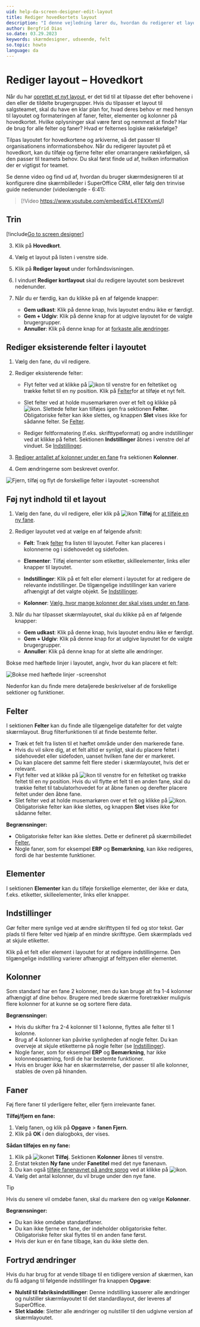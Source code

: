 ```yaml
---
uid: help-da-screen-designer-edit-layout
title: Rediger hovedkortets layout
description: "I denne vejledning lærer du, hvordan du redigerer et layout."
author: Bergfrid Dias
so.date: 03.29.2023
keywords: skærmdesigner, udseende, felt
so.topic: howto
language: da
---
```


# Rediger layout – Hovedkort

Når du har [oprettet et nyt layout][4], er det tid til at tilpasse det efter behovene i den eller de tildelte brugergrupper. Hvis du tilpasser et layout til salgsteamet, skal du have en klar plan for, hvad deres behov er med hensyn til layoutet og formateringen af faner, felter, elementer og kolonner på hovedkortet. Hvilke oplysninger skal være først og nemmest at finde? Har de brug for alle felter og faner? Hvad er felternes logiske rækkefølge?

Tilpas layoutet for hovedkortene og arkiverne, så det passer til organisationens informationsbehov. Når du redigerer layoutet på et hovedkort, kan du tilføje og fjerne felter eller omarrangere rækkefølgen, så den passer til teamets behov. Du skal først finde ud af, hvilken information der er vigtigst for teamet.

Se denne video og find ud af, hvordan du bruger skærmdesigneren til at konfigurere dine skærmbilleder i SuperOffice CRM, eller følg den trinvise guide nedenunder (videolængde - 6:41):

<!-- markdownlint-disable-next-line MD034 DOCSMD007 -->
> [!Video https://www.youtube.com/embed/EcL4TEXXvmU]

## Trin

<!-- markdownlint-disable MD029 -->
[!include[Go to screen designer](includes/goto-screen-designer.md)]
<!-- List starts in the include. Next line MUST be 3. -->
3. Klik på **Hovedkort**.

4. Vælg et layout på listen i venstre side.

5. Klik på **Rediger layout** under forhåndsvisningen.

6. I vinduet **Rediger kortlayout** skal du redigere layoutet som beskrevet nedenunder.

7. Når du er færdig, kan du klikke på en af følgende knapper:

    * **Gem udkast**: Klik på denne knap, hvis layoutet endnu ikke er færdigt.
    * **Gem + Udgiv**: Klik på denne knap for at udgive layoutet for de valgte brugergrupper.
    * **Annuller**: Klik på denne knap for at [forkaste alle ændringer](#undo-changes).
<!-- markdownlint-restore -->

## Rediger eksisterende felter i layoutet

1. Vælg den fane, du vil redigere.

2. Rediger eksisterende felter:

    * Flyt felter ved at klikke på ![ikon][img4] til venstre for en feltetiket og trække feltet til en ny position. Klik på [Felter](#fields)for at tilføje et nyt felt.

    * Slet felter ved at holde musemarkøren over et felt og klikke på ![ikon][img2]. Slettede felter kan tilføjes igen fra sektionen **Felter.** Obligatoriske felter kan ikke slettes, og knappen **Slet** vises ikke for sådanne felter. Se [Felter](#fields).

    * Rediger feltformatering (f.eks. skrifttypeformat) og andre indstillinger ved at klikke på feltet. Sektionen **Indstillinger** åbnes i venstre del af vinduet. Se [Indstillinger](#settings).

3. [Rediger antallet af kolonner under en fane](#columns) fra sektionen **Kolonner**.

4. Gem ændringerne som beskrevet ovenfor.

![Fjern, tilføj og flyt de forskellige felter i layoutet -screenshot][img3]

## Føj nyt indhold til et layout

1. Vælg den fane, du vil redigere, eller klik på ![ikon][img5] **Tilføj** for [at tilføje en ny fane](#tabs).

2. Rediger layoutet ved at vælge en af følgende afsnit:

    * **Felt**: Træk [felter](#fields) fra listen til layoutet. Felter kan placeres i kolonnerne og i sidehovedet og sidefoden.

    * **Elementer**: Tilføj elementer som etiketter, skilleelementer, links eller knapper til layoutet.

    * **Indstillinger**: Klik på et felt eller element i layoutet for at redigere de relevante indstillinger. De tilgængelige indstillinger kan variere afhængigt af det valgte objekt. Se [Indstillinger](#settings).

    * **Kolonner**: [Vælg, hvor mange kolonner der skal vises under en fane](#columns).

3. Når du har tilpasset skærmlayoutet, skal du klikke på en af følgende knapper:

    * **Gem udkast**: Klik på denne knap, hvis layoutet endnu ikke er færdigt.
    * **Gem + Udgiv**: Klik på denne knap for at udgive layoutet for de valgte brugergrupper.
    * **Annuller**: Klik på denne knap for at slette alle ændringer.

Bokse med hæftede linjer i layoutet, angiv, hvor du kan placere et felt:

![Bokse med hæftede linjer -screenshot][img6]

Nedenfor kan du finde mere detaljerede beskrivelser af de forskellige sektioner og funktioner.

## <a id="fields" />Felter

I sektionen **Felter** kan du finde alle tilgængelige datafelter for det valgte skærmlayout. Brug filterfunktionen til at finde bestemte felter.

* Træk et felt fra listen til et hæftet område under den markerede fane.
* Hvis du vil sikre dig, at et felt altid er synligt, skal du placere feltet i sidehovedet eller sidefoden, uanset hvilken fane der er markeret.
* Du kan placere det samme felt flere steder i skærmlayoutet, hvis det er relevant.
* Flyt felter ved at klikke på ![ikon][img4] til venstre for en feltetiket og trække feltet til en ny position. Hvis du vil flytte et felt til en anden fane, skal du trække feltet til tabulatorhovedet for at åbne fanen og derefter placere feltet under den åbne fane.
* Slet felter ved at holde musemarkøren over et felt og klikke på ![ikon][img2]. Obligatoriske felter kan ikke slettes, og knappen **Slet** vises ikke for sådanne felter.

**Begrænsninger:**

* Obligatoriske felter kan ikke slettes. Dette er defineret på skærmbilledet [Felter.][3]
* Nogle faner, som for eksempel **ERP** og **Bemærkning**, kan ikke redigeres, fordi de har bestemte funktioner.

## Elementer

I sektionen **Elementer** kan du tilføje forskellige elementer, der ikke er data, f.eks. etiketter, skilleelementer, links eller knapper.

## <a id="settings"/>Indstillinger

Gør felter mere synlige ved at ændre skrifttypen til fed og stor tekst. Gør plads til flere felter ved hjælp af en mindre skrifttype. Gem skærmplads ved at skjule etiketter.

Klik på et felt eller element i layoutet for at redigere indstillingerne. Den tilgængelige indstilling varierer afhængigt af felttypen eller elementet.

## <a id="columns"/>Kolonner

Som standard har en fane 2 kolonner, men du kan bruge alt fra 1-4 kolonner afhængigt af dine behov. Brugere med brede skærme foretrækker muligvis flere kolonner for at kunne se og sortere flere data.

**Begrænsninger:**

* Hvis du skifter fra 2-4 kolonner til 1 kolonne, flyttes alle felter til 1 kolonne.
* Brug af 4 kolonner kan påvirke synligheden af nogle felter. Du kan overveje at skjule etiketterne på nogle felter (se [Indstillinger](#settings)).
* Nogle faner, som for eksempel **ERP** og **Bemærkning**, har ikke kolonneopsætning, fordi de har bestemte funktioner.
* Hvis en bruger ikke har en skærmstørrelse, der passer til alle kolonner, stables de oven på hinanden.

## <a id="tabs" />Faner

Føj flere faner til yderligere felter, eller fjern irrelevante faner.

**Tilføj/fjern en fane:**

1. Vælg fanen, og klik på **Opgave** > **fanen Fjern**.
2. Klik på **OK** i den dialogboks, der vises.

**Sådan tilføjes en ny fane:**

1. Klik på ![ikonet][img5] **Tilføj**. Sektionen **Kolonner** åbnes til venstre.
2. Erstat teksten **Ny fane** under **Fanetitel** med det nye fanenavn.
3. Du kan også [tilføje fanenavnet på andre sprog][2] ved at klikke på ![ikon][img1].
4. Vælg det antal kolonner, du vil bruge under den nye fane.

> [!TIP]
> Hvis du senere vil omdøbe fanen, skal du markere den og vælge **Kolonner**.

**Begrænsninger:**

* Du kan ikke omdøbe standardfaner.
* Du kan ikke fjerne en fane, der indeholder obligatoriske felter. Obligatoriske felter skal flyttes til en anden fane først.
* Hvis der kun er én fane tilbage, kan du ikke slette den.

## <a id="undo-changes" />Fortryd ændringer

Hvis du har brug for at vende tilbage til en tidligere version af skærmen, kan du få adgang til følgende indstillinger fra knappen **Opgave**:

* **Nulstil til fabriksindstillinger**: Denne indstilling kasserer alle ændringer og nulstiller skærmlayoutet til det standardlayout, der leveres af SuperOffice.
* **Slet kladde**: Sletter alle ændringer og nulstiller til den udgivne version af skærmlayoutet.

<!-- Referenced links -->
[2]: ../../../globalization-and-localization/learn/translate-fields.md
[3]: ../../../custom-objects/learn/udef.md
[4]: add-new-layout.md

<!-- Referenced images -->
[img1]: ../../../../../common/icons/az.png
[img2]: ../../../../../common/icons/delete-circle-red.png
[img4]: ../../../../media/icons/criteria-move.png
[img5]: ../../../../../common/icons/add-icon.png
[img3]: ../../../../media/loc/en/ui/edit-the-screen-layout-of-companies-and-contacts.png
[img6]: ../../../../media/loc/en/ui/screendesigner-field-place.png
